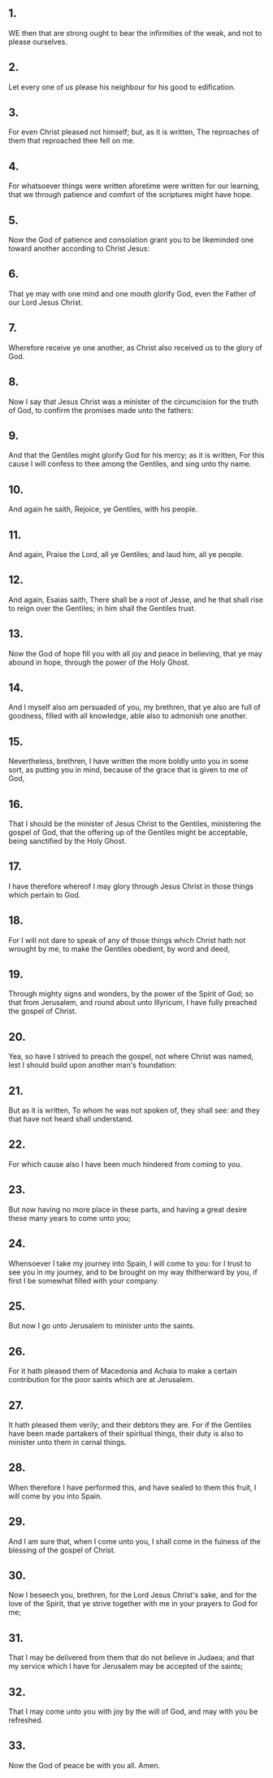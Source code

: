## 1.
WE then that are strong ought to bear the infirmities of the weak, and not to please ourselves.
## 2.
Let every one of us please his neighbour for his good to edification.
## 3.
For even Christ pleased not himself; but, as it is written, The reproaches of them that reproached thee fell on me.
## 4.
For whatsoever things were written aforetime were written for our learning, that we through patience and comfort of the scriptures might have hope.
## 5.
Now the God of patience and consolation grant you to be likeminded one toward another according to Christ Jesus:
## 6.
That ye may with one mind and one mouth glorify God, even the Father of our Lord Jesus Christ.
## 7.
Wherefore receive ye one another, as Christ also received us to the glory of God.
## 8.
Now I say that Jesus Christ was a minister of the circumcision for the truth of God, to confirm the promises made unto the fathers:
## 9.
And that the Gentiles might glorify God for his mercy; as it is written, For this cause I will confess to thee among the Gentiles, and sing unto thy name.
## 10.
And again he saith, Rejoice, ye Gentiles, with his people.
## 11.
And again, Praise the Lord, all ye Gentiles; and laud him, all ye people.
## 12.
And again, Esaias saith, There shall be a root of Jesse, and he that shall rise to reign over the Gentiles; in him shall the Gentiles trust.
## 13.
Now the God of hope fill you with all joy and peace in believing, that ye may abound in hope, through the power of the Holy Ghost.
## 14.
And I myself also am persuaded of you, my brethren, that ye also are full of goodness, filled with all knowledge, able also to admonish one another.
## 15.
Nevertheless, brethren, I have written the more boldly unto you in some sort, as putting you in mind, because of the grace that is given to me of God,
## 16.
That I should be the minister of Jesus Christ to the Gentiles, ministering the gospel of God, that the offering up of the Gentiles might be acceptable, being sanctified by the Holy Ghost.
## 17.
I have therefore whereof I may glory through Jesus Christ in those things which pertain to God.
## 18.
For I will not dare to speak of any of those things which Christ hath not wrought by me, to make the Gentiles obedient, by word and deed,
## 19.
Through mighty signs and wonders, by the power of the Spirit of God; so that from Jerusalem, and round about unto Illyricum, I have fully preached the gospel of Christ.
## 20.
Yea, so have I strived to preach the gospel, not where Christ was named, lest I should build upon another man's foundation:
## 21.
But as it is written, To whom he was not spoken of, they shall see: and they that have not heard shall understand.
## 22.
For which cause also I have been much hindered from coming to you.
## 23.
But now having no more place in these parts, and having a great desire these many years to come unto you;
## 24.
Whensoever I take my journey into Spain, I will come to you: for I trust to see you in my journey, and to be brought on my way thitherward by you, if first I be somewhat filled with your company.
## 25.
But now I go unto Jerusalem to minister unto the saints.
## 26.
For it hath pleased them of Macedonia and Achaia to make a certain contribution for the poor saints which are at Jerusalem.
## 27.
It hath pleased them verily; and their debtors they are. For if the Gentiles have been made partakers of their spiritual things, their duty is also to minister unto them in carnal things.
## 28.
When therefore I have performed this, and have sealed to them this fruit, I will come by you into Spain.
## 29.
And I am sure that, when I come unto you, I shall come in the fulness of the blessing of the gospel of Christ.
## 30.
Now I beseech you, brethren, for the Lord Jesus Christ's sake, and for the love of the Spirit, that ye strive together with me in your prayers to God for me;
## 31.
That I may be delivered from them that do not believe in Judaea; and that my service which I have for Jerusalem may be accepted of the saints;
## 32.
That I may come unto you with joy by the will of God, and may with you be refreshed.
## 33.
Now the God of peace be with you all. Amen.
